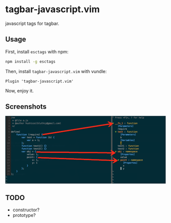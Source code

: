 # tagbar-javascript.vim

javascript tags for tagbar.

## Usage

First, install `esctags` with npm:

```bash
npm install -g esctags
```

Then, install `tagbar-javascript.vim` with vundle:

```vim
Plugin 'tagbar-javascript.vim'
```

Now, enjoy it.

## Screenshots

![](./screenshots/1.png)

## TODO

* constructor?
* prototype?
